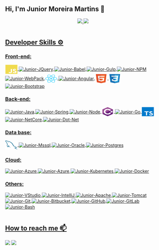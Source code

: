 ## Hi, I'm Junior Moreira Martins 👋
 <div align="center">
  <a href="https://github.com/jrmoreiram">
  <img height="180em" src="https://github-readme-stats.vercel.app/api?username=jrmoreiram&show_icons=true&theme=light&include_all_commits=true&count_private=true"/>
  <img height="180em" src="https://github-readme-stats.vercel.app/api/top-langs/?username=jrmoreiram&layout=compact&langs_count=7&theme=light"/>
</div>
<div style="display: inline_block"><br>
 
 ## Developer Skills ⚙
 
 ### Front-end:
  <img align="center" alt="Junior-Js" title="Javascript" height="30" width="40" src="https://raw.githubusercontent.com/devicons/devicon/master/icons/javascript/javascript-plain.svg">
  <img align="center" alt="Junior-JQuery" title="JQuery" height="30" width="40" src="https://cdn.jsdelivr.net/gh/devicons/devicon/icons/jquery/jquery-original.svg">
  <img align="center" alt="Junior-Babel" title="Babel" height="30" width="40" src="https://cdn.jsdelivr.net/gh/devicons/devicon/icons/babel/babel-original.svg">
  <img align="center" alt="Junior-Gulp" title="Gulp" height="30" width="40" src="https://cdn.jsdelivr.net/gh/devicons/devicon/icons/gulp/gulp-plain.svg">
  <img align="center" alt="Junior-NPM" title="NPM" height="30" width="40" src="https://cdn.jsdelivr.net/gh/devicons/devicon/icons/npm/npm-original-wordmark.svg">
  <img align="center" alt="Junior-WebPack" title="Webpack" height="30" width="40" src="https://cdn.jsdelivr.net/gh/devicons/devicon/icons/webpack/webpack-original.svg">
  <img align="center" alt="Junior-React" title="React" height="30" width="40" src="https://raw.githubusercontent.com/devicons/devicon/master/icons/react/react-original.svg">
  <img align="center" alt="Junior-Angular" title="Angular" height="30" width="40" src="https://cdn.jsdelivr.net/gh/devicons/devicon/icons/angularjs/angularjs-original.svg">
  <img align="center" alt="Junior-HTML" title="HTML" height="30" width="40" src="https://raw.githubusercontent.com/devicons/devicon/master/icons/html5/html5-original.svg">
  <img align="center" alt="Junior-CSS" title="CSS" height="30" width="40" src="https://raw.githubusercontent.com/devicons/devicon/master/icons/css3/css3-original.svg">
  <img align="center" alt="Junior-Bootstrap" title="Bootstrap" height="30" width="40" src="https://cdn.jsdelivr.net/gh/devicons/devicon/icons/bootstrap/bootstrap-plain.svg">

  ### Back-end:
  <img align="center" alt="Junior-Java" title="Java" height="30" width="40" src="https://cdn.jsdelivr.net/gh/devicons/devicon/icons/java/java-original.svg">
  <img align="center" alt="Junior-Spring" title="Spring" height="30" width="40" src="https://cdn.jsdelivr.net/gh/devicons/devicon/icons/spring/spring-original.svg">
  <img align="center" alt="Junior-Node" title="NodeJS" height="30" width="40" src="https://cdn.jsdelivr.net/gh/devicons/devicon/icons/nodejs/nodejs-original.svg">
  <img align="center" alt="Junior-Csharp" title="Csharp" height="30" width="40" src="https://raw.githubusercontent.com/devicons/devicon/master/icons/csharp/csharp-original.svg">
  <img align="center" alt="Junior-Go" title="Go" height="30" width="40" src="https://cdn.jsdelivr.net/gh/devicons/devicon/icons/go/go-original-wordmark.svg">
  <img align="center" alt="Junior-Ts" title="Typescript" height="30" width="40" src="https://raw.githubusercontent.com/devicons/devicon/master/icons/typescript/typescript-plain.svg">
  <img align="center" alt="Junior-NetCore" title="DotNetCore" height="30" width="40" src="https://cdn.jsdelivr.net/gh/devicons/devicon/icons/dotnetcore/dotnetcore-original.svg">
 <img align="center" alt="Junior-Dot-Net" title="Dot-Net" height="30" width="40" src="https://cdn.jsdelivr.net/gh/devicons/devicon/icons/dot-net/dot-net-original.svg">
  
  ### Data base: 
  <img align="center" alt="Junior-Mysql" title="MySQL" height="30" width="40" src="https://raw.githubusercontent.com/devicons/devicon/master/icons/mysql/mysql-plain.svg">
  <img align="center" alt="Junior-Mssql" title="SQLServer" height="30" width="40" src="https://cdn.jsdelivr.net/gh/devicons/devicon/icons/microsoftsqlserver/microsoftsqlserver-plain.svg">
  <img align="center" alt="Junior-Oracle" title="Oracle" height="30" width="40" src="https://cdn.jsdelivr.net/gh/devicons/devicon/icons/oracle/oracle-original.svg">
  <img align="center" alt="Junior-Postgres" title="Postgres" height="30" width="40" src="https://cdn.jsdelivr.net/gh/devicons/devicon/icons/postgresql/postgresql-plain.svg">
 
 ### Cloud:
  <img align="center" alt="Junior-Azure" title="Azure" height="30" width="40" src="https://cdn.jsdelivr.net/gh/devicons/devicon/icons/azure/azure-original.svg">
  <img align="center" alt="Junior-Azure" title="AWS" height="30" width="40" src="https://cdn.jsdelivr.net/gh/devicons/devicon/icons/amazonwebservices/amazonwebservices-original.svg">
  <img align="center" alt="Junior-Kubernetes" title="Kubernetes" height="30" width="40" src="https://cdn.jsdelivr.net/gh/devicons/devicon/icons/kubernetes/kubernetes-plain.svg">
 <img align="center" alt="Junior-Docker" title="Docker" height="30" width="40" src="https://cdn.jsdelivr.net/gh/devicons/devicon/icons/docker/docker-original.svg">
  
 ### Others:
 <img align="center" alt="Junior-VStudio" title="Visual Studio" height="30" width="40" src="https://cdn.jsdelivr.net/gh/devicons/devicon/icons/visualstudio/visualstudio-plain.svg">
  <img align="center" alt="Junior-IntelliJ" title="IntelliJIDEA" height="30" width="40" src="https://cdn.jsdelivr.net/gh/devicons/devicon/icons/intellij/intellij-original.svg">
 <img align="center" alt="Junior-Apache" title="Apache" height="30" width="40" src="https://cdn.jsdelivr.net/gh/devicons/devicon/icons/apache/apache-original.svg">
 <img align="center" alt="Junior-Tomcat" title="Tomcat" height="30" width="40" src="https://cdn.jsdelivr.net/gh/devicons/devicon/icons/tomcat/tomcat-original.svg">
 <img align="center" alt="Junior-Git" title="Git" height="30" width="40" src="https://cdn.jsdelivr.net/gh/devicons/devicon/icons/git/git-original.svg">
 <img align="center" alt="Junior-Bitbucket" title="Bitbucket" height="30" width="40" src="https://cdn.jsdelivr.net/gh/devicons/devicon/icons/bitbucket/bitbucket-original.svg">
 <img align="center" alt="Junior-GitHub" title="GitHub" height="30" width="40" src="https://cdn.jsdelivr.net/gh/devicons/devicon/icons/github/github-original.svg">
 <img align="center" alt="Junior-GitLab" title="GitLab" height="30" width="40" src="https://cdn.jsdelivr.net/gh/devicons/devicon/icons/gitlab/gitlab-original.svg">
 <img align="center" alt="Junior-Bash" title="Bash" height="30" width="40" src="https://cdn.jsdelivr.net/gh/devicons/devicon/icons/bash/bash-original.svg">
   
</div>
 <br/>
 
  ## How to reach me 📫
 
<div> 
   <a href = "mailto:jumoreiram@gmail.com"><img src="https://img.shields.io/badge/Gmail-D14836?style=for-the-badge&logo=gmail&logoColor=white" target="_blank"></a>
  <a href="https://www.linkedin.com/in/j%C3%BAnior-moreira-martins-512b7375" target="_blank"><img src="https://img.shields.io/badge/-LinkedIn-%230077B5?style=for-the-badge&logo=linkedin&logoColor=white" target="_blank"></a> 
 
</div>
